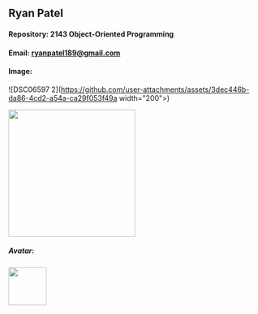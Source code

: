 ## Ryan Patel

#### Repository: 2143 Object-Oriented Programming

#### Email: ryanpatel189@gmail.com

#### Image: 
![DSC06597 2](https://github.com/user-attachments/assets/3dec446b-da86-4cd2-a54a-ca29f053f49a width="200">)

<img src="https://github.com/user-attachments/assets/3dec446b-da86-4cd2-a54a-ca29f053f49a" width="250" height="250" />


##### Avatar: 

<img src="https://www.google.com/url?sa=i&url=https%3A%2F%2Fwww.nflshop.com%2Fseattle-seahawks%2Fseattle-seahawks-helmet-lamp%2Ft-25156097%2Bp-6031852162577%2Bz-9-4013064775&psig=AOvVaw3OTe0p6kQoxgIr1s-ESGgc&ust=1724789232690000&source=images&cd=vfe&opi=89978449&ved=0CBQQjRxqFwoTCLCUqd-6k4gDFQAAAAAdAAAAABAE" width="75">
